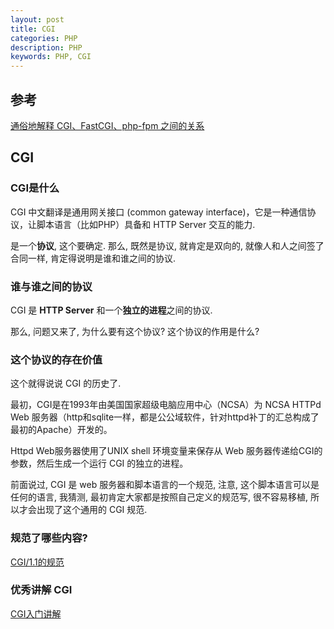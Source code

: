 ```yaml
---
layout: post
title: CGI
categories: PHP
description: PHP
keywords: PHP, CGI
---
```


## 参考
[通俗地解释 CGI、FastCGI、php-fpm 之间的关系](https://www.zhihu.com/question/30672017)

## CGI

### CGI是什么
CGI 中文翻译是通用网关接口 (common gateway interface)，它是一种通信协议，让脚本语言（比如PHP）具备和 HTTP Server 交互的能力.

是一个**协议**, 这个要确定. 那么, 既然是协议, 就肯定是双向的, 就像人和人之间签了合同一样, 肯定得说明是谁和谁之间的协议.

### 谁与谁之间的协议

CGI 是 **HTTP Server** 和一个**独立的进程**之间的协议.

那么, 问题又来了, 为什么要有这个协议? 这个协议的作用是什么?

### 这个协议的存在价值

这个就得说说 CGI 的历史了.

最初，CGI是在1993年由美国国家超级电脑应用中心（NCSA）为 NCSA HTTPd Web 服务器（http和sqlite一样，都是公公域软件，针对httpd补丁的汇总构成了最初的Apache）开发的。

Httpd Web服务器使用了UNIX shell 环境变量来保存从 Web 服务器传递给CGI的参数，然后生成一个运行 CGI 的独立的进程。

前面说过, CGI 是 web 服务器和脚本语言的一个规范, 注意, 这个脚本语言可以是任何的语言, 我猜测, 最初肯定大家都是按照自己定义的规范写, 很不容易移植, 所以才会出现了这个通用的 CGI 规范.

### 规范了哪些内容?

[CGI/1.1的规范](http://blog.csdn.net/sunlylorn/article/details/6128430)

### 优秀讲解 CGI

[CGI入门讲解](CGI入门讲解)








